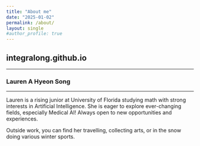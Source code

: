 ```yaml
---
title: "About me"
date: "2025-01-02"
permalink: /about/
layout: single
#author_profile: true
---
```


## integralong.github.io 
---

### Lauren A Hyeon Song
---

Lauren is a rising junior at University of Florida studying math with strong interests in Artificial Intelligence. She is eager to explore ever-changing fields, especially Medical AI! Always open to new opportunities and experiences.

Outside work, you can find her travelling, collecting arts, or in the snow doing various winter sports. 


